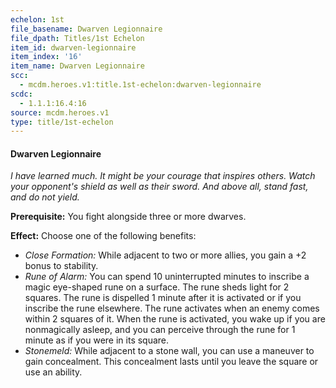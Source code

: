 ```yaml
---
echelon: 1st
file_basename: Dwarven Legionnaire
file_dpath: Titles/1st Echelon
item_id: dwarven-legionnaire
item_index: '16'
item_name: Dwarven Legionnaire
scc:
  - mcdm.heroes.v1:title.1st-echelon:dwarven-legionnaire
scdc:
  - 1.1.1:16.4:16
source: mcdm.heroes.v1
type: title/1st-echelon
---
```


#### Dwarven Legionnaire

*I have learned much. It might be your courage that inspires others. Watch your opponent's shield as well as their sword. And above all, stand fast, and do not yield.*

**Prerequisite:** You fight alongside three or more dwarves.

**Effect:** Choose one of the following benefits:

- *Close Formation:* While adjacent to two or more allies, you gain a +2 bonus to stability.
- *Rune of Alarm:* You can spend 10 uninterrupted minutes to inscribe a magic eye-shaped rune on a surface. The rune sheds light for 2 squares. The rune is dispelled 1 minute after it is activated or if you inscribe the rune elsewhere. The rune activates when an enemy comes within 2 squares of it. When the rune is activated, you wake up if you are nonmagically asleep, and you can perceive through the rune for 1 minute as if you were in its square.
- *Stonemeld:* While adjacent to a stone wall, you can use a maneuver to gain concealment. This concealment lasts until you leave the square or use an ability.
